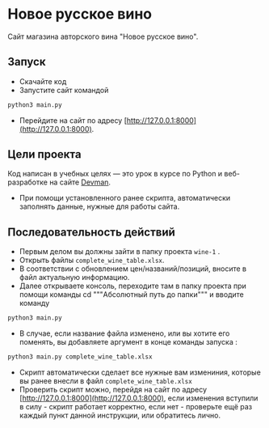 # Новое русское вино

Сайт магазина авторского вина "Новое русское вино".

## Запуск

- Скачайте код
- Запустите сайт командой
```python
python3 main.py
```
- Перейдите на сайт по адресу [http://127.0.0.1:8000](http://127.0.0.1:8000).

## Цели проекта

Код написан в учебных целях — это урок в курсе по Python и веб-разработке на сайте [Devman](https://dvmn.org).
- При помощи установленного ранее скрипта, автоматически заполнять данные, нужные для работы сайта.

## Последовательность действий

- Первым делом вы должны зайти в папку проекта ```wine-1``` .
- Открыть файлы ```complete_wine_table.xlsx```.
- В соответствии с обновлением цен/названий/позиций, вносите в файл актуальную информацию.
- Далее открываете консоль, переходите там в папку проекта при помощи команды cd """Абсолютный путь до папки""" 
и вводите команду
```python
python3 main.py
```
- В случае, если название файла изменено, или вы хотите его поменять, вы добавляете аргумент в конце команды запуска :
```python
python3 main.py complete_wine_table.xlsx
```
- Скрипт автоматически сделает все нужные вам измениния, которые вы ранее внесли в файл ```complete_wine_table.xlsx```
- Проверить скрипт можно, перейдя на сайт по адресу [http://127.0.0.1:8000](http://127.0.0.1:8000), если изменения
вступили в силу - скрипт работает корректно, если нет - проверьте ещё раз каждый пункт данной инструкции, или обратитесь
лично.
